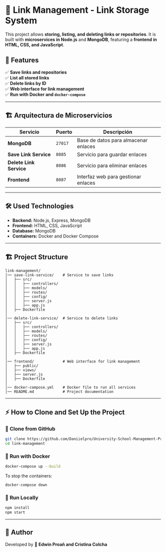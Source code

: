 # 🔗 Link Management - Link Storage System

This project allows **storing, listing, and deleting links or repositories**. It is built with **microservices in Node.js** and **MongoDB**, featuring a **frontend in HTML, CSS, and JavaScript**.

## 🚀 Features
✅ **Save links and repositories**  
✅ **List all stored links**  
✅ **Delete links by ID**  
✅ **Web interface for link management**  
✅ **Run with Docker and `docker-compose`**  

---
## 🏗️ **Arquitectura de Microservicios**
| Servicio         | Puerto | Descripción |
|-----------------|--------|-------------|
| **MongoDB**     | `27017` | Base de datos para almacenar enlaces |
| **Save Link Service**  | `8085`  | Servicio para guardar enlaces |
| **Delete Link Service**  | `8086`  | Servicio para eliminar enlaces |
| **Frontend**        | `8087`  | Interfaz web para gestionar enlaces |

---
## 🛠️ **Used Technologies**
- **Backend:** Node.js, Express, MongoDB
- **Frontend:** HTML, CSS, JavaScript
- **Database:** MongoDB
- **Containers:** Docker and Docker Compose

---
## 🏗️ **Project Structure**
```
link-management/
│── save-link-service/    # Service to save links
│   ├── src/
│   │   ├── controllers/
│   │   ├── models/
│   │   ├── routes/
│   │   ├── config/
│   │   ├── server.js
│   │   ├── app.js
│   ├── Dockerfile
│
│── delete-link-service/  # Service to delete links
│   ├── src/
│   │   ├── controllers/
│   │   ├── models/
│   │   ├── routes/
│   │   ├── config/
│   │   ├── server.js
│   │   ├── app.js
│   ├── Dockerfile
│
│── frontend/             # Web interface for link management
│   ├── public/
│   ├── views/
│   ├── server.js
│   ├── Dockerfile
│
│── docker-compose.yml    # Docker file to run all services
│── README.md             # Project documentation
```

---

## ⚡ **How to Clone and Set Up the Project**

### 🔹 **Clone from GitHub**
```sh
git clone https://github.com/Daniielpro/University-School-Management-Project/link-management.git
cd link-management
```

### 🔹 **Run with Docker**
```sh
docker-compose up --build
```

To stop the containers:
```sh
docker-compose down
```

### 🔹 **Run Locally**
```sh
npm install
npm start
```

---

## 📜 **Author**
Developed by 🚀 **Edwin Proañ and Cristina Colcha**
